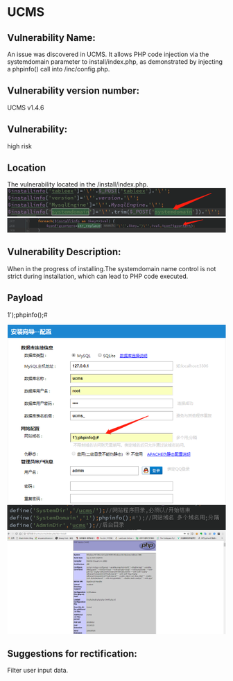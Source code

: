 # UCMS
## Vulnerability Name:
An issue was discovered in UCMS. It allows PHP code injection via the systemdomain parameter to install/index.php, as demonstrated by injecting a phpinfo() call into /inc/config.php.
## Vulnerability version number:
UCMS v1.4.6
## Vulnerability:
high risk
## Location
The vulnerability located in the /install/index.php.
![imgage](https://github.com/blackstar24/UCMS/blob/master/5.png) 
![imgage](https://github.com/blackstar24/UCMS/blob/master/6.png) 
## Vulnerability Description:
When in the progress of installing.The systemdomain name control is not strict during installation, which can lead to PHP code executed.
## Payload
1');phpinfo();#

![imgage](https://github.com/blackstar24/UCMS/blob/master/1536744755(1).png)
![imgage](https://github.com/blackstar24/UCMS/blob/master/ScreenClip%20%5B1%5D.png)
![imgage](https://github.com/blackstar24/UCMS/blob/master/9.png)
## Suggestions for rectification:
Filter user input data.
